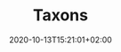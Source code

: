 ---
title: "Taxons"
description: "Details on the Advert resource endpoint"
date: 2020-10-13T15:21:01+02:00
lastmod: 2020-10-13T15:21:01+02:00
draft: false
images: []
menu:
  docs:
    parent: "v2"
weight: 180
toc: true
---